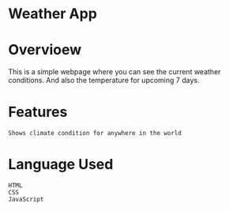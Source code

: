 # Weather App

# Overvioew

This is a simple webpage where you can see the current weather conditions. And also the temperature for upcoming 7 days.

# Features

    Shows climate condition for anywhere in the world

# Language Used

    HTML
    CSS
    JavaScript
